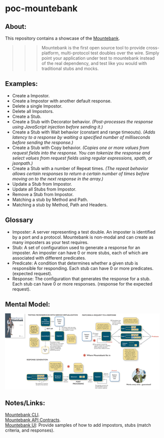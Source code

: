 # poc-mountebank

## About:
This repository contains a showcase of the [Mountebank](http://www.mbtest.org/).

>>> Mountebank is the first open source tool to provide cross-platform, multi-protocol test doubles over the wire. Simply point your application under test to mountebank instead of the real dependency, and test like you would with traditional stubs and mocks.

## Examples:
- Create a Impostor.
- Create a Impostor with another default response.
- Delete a single Impostor.
- Delete all Impostors.
- Create a Stub.
- Create a Stub with Decorator behavior. *(Post-processes the response using JavaScript injection before sending it.)*
- Create a Stub with Wait behavior (constant and range timeouts). *(Adds latency to a response by waiting a specified number of milliseconds before sending the response.)*
- Create a Stub with Copy behavior. *(Copies one or more values from request fields into the response. You can tokenize the response and select values from request fields using regular expressions, xpath, or jsonpath.)*
- Create a Stub with a number of Repeat times. *(The repeat behavior allows certain responses to return a certain number of times before moving on to the next response in the array.)*
- Update a Stub from Impostor.
- Update all Stubs from Impostor.
- Remove a Stub from Impostor.
- Matching a stub by Method and Path.
- Matching a stub by Method, Path and Headers.

## Glossary
- Imposter: A server representing a test double. An imposter is identified by a port and a protocol. Mountebank is non-modal and can create as many imposters as your test requires.
- Stub: A set of configuration used to generate a response for an imposter. An imposter can have 0 or more stubs, each of which are associated with different predicates.
- Predicate: A condition that determines whether a given stub is responsible for responding. Each stub can have 0 or more predicates. (expected request).
- Response: The configuration that generates the response for a stub. Each stub can have 0 or more responses. (response for the expected request).

## Mental Model:
<img src="./docs/images/mentalmodel-mountebank.png" alt="Mountebank Mental Model">  

## Notes/Links:
[Mountebank CLI](http://www.mbtest.org/docs/commandLine).  
[Mountebank API Contracts](http://www.mbtest.org/docs/api/contracts).  
[Mountebank UI](https://donhenton.github.io/mountebank-UI/public_html/index.html#/): Provide samples of how to add impostors, stubs (match criteria, and responses).  

